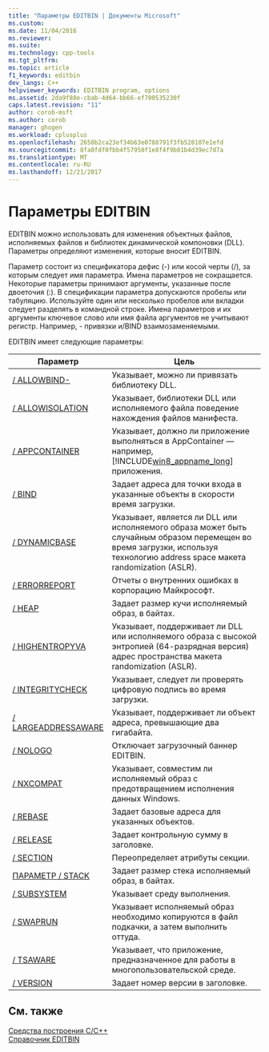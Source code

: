 ```yaml
---
title: "Параметры EDITBIN | Документы Microsoft"
ms.custom: 
ms.date: 11/04/2016
ms.reviewer: 
ms.suite: 
ms.technology: cpp-tools
ms.tgt_pltfrm: 
ms.topic: article
f1_keywords: editbin
dev_langs: C++
helpviewer_keywords: EDITBIN program, options
ms.assetid: 2da9f88e-cbab-4d64-bb66-ef700535230f
caps.latest.revision: "11"
author: corob-msft
ms.author: corob
manager: ghogen
ms.workload: cplusplus
ms.openlocfilehash: 2658b2ca23ef34b63e0788791f3fb528107e1efd
ms.sourcegitcommit: 8fa8fdf0fbb4f57950f1e8f4f9b81b4d39ec7d7a
ms.translationtype: MT
ms.contentlocale: ru-RU
ms.lasthandoff: 12/21/2017
---
```

# <a name="editbin-options"></a>Параметры EDITBIN
EDITBIN можно использовать для изменения объектных файлов, исполняемых файлов и библиотек динамической компоновки (DLL). Параметры определяют изменения, которые вносит EDITBIN.  
  
 Параметр состоит из спецификатора дефис (-) или косой черты (/), за которым следует имя параметра. Имена параметров не сокращается. Некоторые параметры принимают аргументы, указанные после двоеточия (:). В спецификации параметра допускаются пробелы или табуляцию. Используйте один или несколько пробелов или вкладки следует разделять в командной строке. Имена параметров и их аргументы ключевое слово или имя файла аргументов не учитывают регистр. Например, - привязки и/BIND взаимозаменяемыми.  
  
 EDITBIN имеет следующие параметры:  
  
|Параметр|Цель|  
|------------|-------------|  
|[/ ALLOWBIND-](../../build/reference/allowbind.md)|Указывает, можно ли привязать библиотеку DLL.|  
|[/ ALLOWISOLATION](../../build/reference/allowisolation.md)|Указывает, библиотеки DLL или исполняемого файла поведение нахождения файлов манифеста.|  
|[/ APPCONTAINER](../../build/reference/appcontainer.md)|Указывает, должно ли приложение выполняться в AppContainer — например, [!INCLUDE[win8_appname_long](../../build/includes/win8_appname_long_md.md)] приложения.|  
|[/ BIND](../../build/reference/bind.md)|Задает адреса для точки входа в указанные объекты в скорости время загрузки.|  
|[/ DYNAMICBASE](../../build/reference/dynamicbase.md)|Указывает, является ли DLL или исполняемого образа может быть случайным образом перемещен во время загрузки, используя технологию address space макета randomization (ASLR).|  
|[/ ERRORREPORT](../../build/reference/errorreport-editbin-exe.md)|Отчеты о внутренних ошибках в корпорацию Майкрософт.|  
|[/ HEAP](../../build/reference/heap.md)|Задает размер кучи исполняемый образ, в байтах.|  
|[/ HIGHENTROPYVA](../../build/reference/highentropyva.md)|Указывает, поддерживает ли DLL или исполняемого образа с высокой энтропией (64-разрядная версия) адрес пространства макета randomization (ASLR).|  
|[/ INTEGRITYCHECK](../../build/reference/integritycheck.md)|Указывает, следует ли проверять цифровую подпись во время загрузки.|  
|[/ LARGEADDRESSAWARE](../../build/reference/largeaddressaware.md)|Указывает, поддерживает ли объект адреса, превышающие два гигабайта.|  
|[/ NOLOGO](../../build/reference/nologo-editbin.md)|Отключает загрузочный баннер EDITBIN.|  
|[/ NXCOMPAT](../../build/reference/nxcompat.md)|Указывает, совместим ли исполняемый образ с предотвращением исполнения данных Windows.|  
|[/ REBASE](../../build/reference/rebase.md)|Задает базовые адреса для указанных объектов.|  
|[/ RELEASE](../../build/reference/release.md)|Задает контрольную сумму в заголовке.|  
|[/ SECTION](../../build/reference/section-editbin.md)|Переопределяет атрибуты секции.|  
|[ПАРАМЕТР / STACK](../../build/reference/stack.md)|Задает размер стека исполняемый образ, в байтах.|  
|[/ SUBSYSTEM](../../build/reference/subsystem.md)|Указывает среду выполнения.|  
|[/ SWAPRUN](../../build/reference/swaprun.md)|Указывает исполняемый образ необходимо копируются в файл подкачки, а затем выполнить оттуда.|  
|[/ TSAWARE](../../build/reference/tsaware.md)|Указывает, что приложение, предназначенное для работы в многопользовательской среде.|  
|[/ VERSION](../../build/reference/version.md)|Задает номер версии в заголовке.|  
  
## <a name="see-also"></a>См. также  
 [Средства построения C/C++](../../build/reference/c-cpp-build-tools.md)   
 [Справочник ЕDITBIN](../../build/reference/editbin-reference.md)
